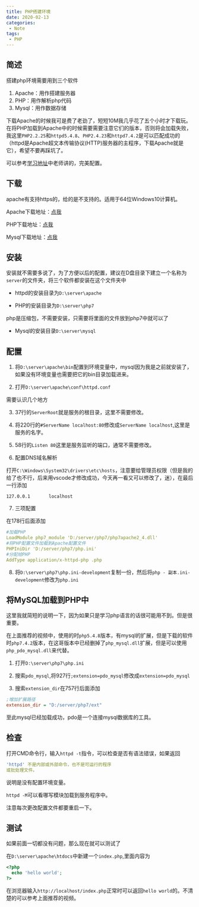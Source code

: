 ```yaml
---
title: PHP搭建环境
date: 2020-02-13
categories:
 - Note
tags:
 - PHP
---
```

## 简述

搭建php环境需要用到三个软件

1. Apache：用作搭建服务器
2. PHP：用作解析php代码
3. Mysql：用作数据存储

下载Apache的时候我可是费了老劲了，短短10M我几乎花了五个小时才下载玩。在将PHP加载到Apache中的时候需要需要注意它们的版本，否则将会加载失败，我这里`PHP2.2.25`和`httpd5.4.8`、`PHP2.4.23`和`httpd7.4.2`是可以匹配成功的（httpd是Apache超文本传输协议(HTTP)服务器的主程序，下载Apache就是它），希望不要再踩坑了。

可以参考[学习地址](https://www.bilibili.com/video/av12863134)中老师讲的，完美配置。

## 下载

apache有支持https的，给的是不支持的。适用于64位Windows10计算机。

Apache下载地址：[点我](https://www.lanzous.com/i9auove)

PHP下载地址：[点我](https://www.lanzous.com/i9ahfbc)

Mysql下载地址：[点我](https://www.lanzous.com/i93viof)

## 安装

安装就不需要多说了，为了方便以后的配置，建议在D盘目录下建立一个名称为`server`的文件夹，将三个软件都安装在这个文件夹中

+ httpd的安装目录为`D:\server\apache`

+ PHP的安装目录为`D:\server\php7`

php是压缩包，不需要安装，只需要将里面的文件放到php7中就可以了

+ Mysql的安装目录`D:\server\mysql`

## 配置

1. 将`D:\server\apache\bin`配置到环境变量中，mysql因为我是之前就安装了，如果没有环境变量也需要把它的bin目录加载进来。

2. 打开`D:\server\apache\conf\httpd.conf`

需要认识几个地方

3. 37行的`ServerRoot`就是服务的根目录，这里不需要修改。

4. 将220行的`#ServerName localhost:80`修改成`ServerName localhost`,这里是服务的名字。

5. 58行的`Listen 80`这里是服务监听的端口，通常不需要修改。

6. 配置DNS域名解析

打开`C:\Windows\System32\drivers\etc\hosts`，注意要给管理员权限（但是我的给了也不行，后来用vscode才修改成功，今天再一看又可以修改了，迷），在最后一行添加

`127.0.0.1       localhost`

7. 三项配置

在178行后面添加

```yaml
#加载PHP
LoadModule php7_module 'D:/server/php7/php7apache2_4.dll'
#将PHP配置文件加载到Apache配置文件
PHPIniDir 'D:/server/php7/php.ini'
#分配给PHP
AddType application/x-httpd-php .php
```

8. 将`D:\server\php7\php.ini-development`复制一份，然后将`php - 副本.ini-development`修改为`php.ini`

## 将MySQL加载到PHP中

这里我就简短的说明一下，因为如果只是学习php语言的话很可能用不到。但是很重要。

在上面推荐的视频中，使用的时`php5.4.8`版本，有mysql的扩展，但是下载的软件时`php7.4.2`版本，在这哥版本中已经删掉了`php_mysql.dll`扩展，但是可以使用`php_pdo_mysql.dll`来代替。

1. 打开`D:\server\php7\php.ini`

2. 搜索`pdo_mysql`,将927行`;extension=pdo_mysql`修改成`extension=pdo_mysql`

3. 搜索`extension_dir`在757行后面添加

```ini
;增加扩展路径
extension_dir = "D:/server/php7/ext"
```

至此mysql已经加载成功，pdo是一个连接mysql数据库的工具。

## 检查

打开CMD命令行，输入`httpd -t`指令，可以检查是否有语法错误，如果返回

```yaml
'httpd' 不是内部或外部命令，也不是可运行的程序
或批处理文件。
```

说明是没有配置环境变量。

`httpd -M`可以看哪写模块加载到服务程序中。

注意每次更改配置文件都要重启一下。

## 测试

如果前面一切都没有问题，那么现在就可以测试了

在`D:\server\apache\htdocs`中新建一个`index.php`,里面内容为

```php
<?php
  echo 'hello world';
?>
```

在浏览器输入`http://localhost/index.php`正常时可以返回`hello world`的。不清楚的可以参考上面推荐的视频。
